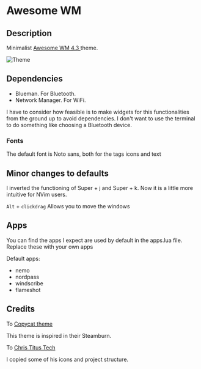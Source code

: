 # Awesome WM
## Description
Minimalist [ Awesome WM 4.3 ](https://awesomewm.org/) theme.

![Theme](https://images.jose-garcia.net/awesomewm.png)

## Dependencies
 - Blueman. For Bluetooth.
 - Network Manager. For WiFi.

I have to consider how feasible is to make widgets for this functionalities from the ground up to avoid dependencies.
I don't want to use the terminal to do something like choosing a Bluetooth device.

### Fonts

The default font is Noto sans, both for the tags icons and text


## Minor changes to defaults

I inverted the functioning of Super + j and Super + k. Now it is a little more intuitive for NVim users.

`Alt` + `clickdrag` Allows you to move the windows

## Apps
You can find the apps I expect are used by default in the apps.lua file.
Replace these with your own apps

Default apps:
 - nemo
 - nordpass
 - windscribe
 - flameshot

## Credits

To [ Copycat theme ]( https://github.com/lcpz/awesome-copycats )

This theme is inspired in their Steamburn.

To [ Chris Titus Tech ](https://github.com/ChrisTitusTech/titus-awesome)

I copied some of his icons and project structure. 
